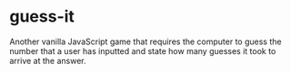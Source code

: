 # guess-it
Another vanilla JavaScript game that requires the computer to guess the number that a user has inputted and state how many guesses it took to arrive at the answer.
